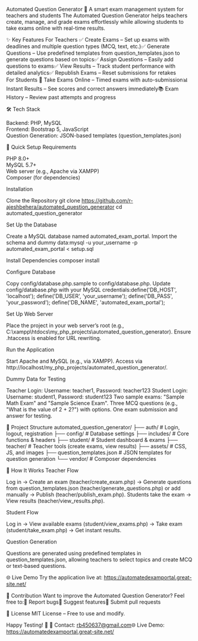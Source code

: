 Automated Question Generator
🚀 A smart exam management system for teachers and students
The Automated Question Generator helps teachers create, manage, and grade exams effortlessly while allowing students to take exams online with real-time results.

✨ Key Features
For Teachers
✅ Create Exams – Set up exams with deadlines and multiple question types (MCQ, text, etc.)✅ Generate Questions – Use predefined templates from question_templates.json to generate questions based on topics✅ Assign Questions – Easily add questions to exams✅ View Results – Track student performance with detailed analytics✅ Republish Exams – Reset submissions for retakes  
For Students
📝 Take Exams Online – Timed exams with auto-submission📊 Instant Results – See scores and correct answers immediately📚 Exam History – Review past attempts and progress  

🛠 Tech Stack

Backend: PHP, MySQL  
Frontend: Bootstrap 5, JavaScript  
Question Generation: JSON-based templates (question_templates.json)


🚀 Quick Setup
Requirements

PHP 8.0+  
MySQL 5.7+  
Web server (e.g., Apache via XAMPP)  
Composer (for dependencies)

Installation

Clone the Repository
git clone https://github.com/r-ajeshbehera/automated_question_generator
cd automated_question_generator


Set Up the Database

Create a MySQL database named automated_exam_portal.
Import the schema and dummy data:mysql -u your_username -p automated_exam_portal < setup.sql




Install Dependencies
composer install


Configure Database

Copy config/database.php.sample to config/database.php.
Update config/database.php with your MySQL credentials:define('DB_HOST', 'localhost');
define('DB_USER', 'your_username');
define('DB_PASS', 'your_password');
define('DB_NAME', 'automated_exam_portal');




Set Up Web Server

Place the project in your web server’s root (e.g., C:\xampp\htdocs\my_php_projects\automated_question_generator).
Ensure .htaccess is enabled for URL rewriting.


Run the Application

Start Apache and MySQL (e.g., via XAMPP).
Access via http://localhost/my_php_projects/automated_question_generator/.



Dummy Data for Testing

Teacher Login: Username: teacher1, Password: teacher123
Student Login: Username: student1, Password: student123
Two sample exams: "Sample Math Exam" and "Sample Science Exam".
Three MCQ questions (e.g., "What is the value of 2 + 2?") with options.
One exam submission and answer for testing.


📂 Project Structure
automated_question_generator/
├── auth/                    # Login, logout, registration
├── config/                  # Database settings
├── includes/                # Core functions & headers
├── student/                 # Student dashboard & exams
├── teacher/                 # Teacher tools (create exams, view results)
├── assets/                  # CSS, JS, and images
├── question_templates.json  # JSON templates for question generation
└── vendor/                  # Composer dependencies


📜 How It Works
Teacher Flow

Log in → Create an exam (teacher/create_exam.php) → Generate questions from question_templates.json (teacher/generate_questions.php) or add manually → Publish (teacher/publish_exam.php).
Students take the exam → View results (teacher/view_results.php).

Student Flow

Log in → View available exams (student/view_exams.php) → Take exam (student/take_exam.php) → Get instant results.

Question Generation

Questions are generated using predefined templates in question_templates.json, allowing teachers to select topics and create MCQ or text-based questions.


🌐 Live Demo
Try the application live at: https://automatedexamportal.great-site.net/

🤝 Contribution
Want to improve the Automated Question Generator? Feel free to:🔹 Report bugs🔹 Suggest features🔹 Submit pull requests  

📄 License
MIT License – Free to use and modify.

Happy Testing! 🎉
📧 Contact: rb450637@gmail.com🌐 Live Demo: https://automatedexamportal.great-site.net/

